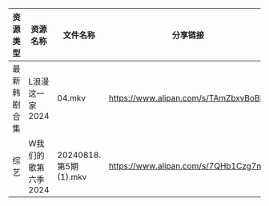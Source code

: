 | 资源类型   | 资源名称         | 文件名称                | 分享链接                                 | 更新时间                |
| ------ | ------------ | ------------------- | ------------------------------------ | ------------------- |
| 最新韩剧合集 | L浪漫这一家2024   | 04.mkv              | https://www.alipan.com/s/TAmZbxvBoBi | 2024-08-19 00:06:27 |
| 综艺     | W我们的歌第六季2024 | 20240818.第5期(1).mkv | https://www.alipan.com/s/7QHb1Czg7nU | 2024-08-19 00:09:52 |
